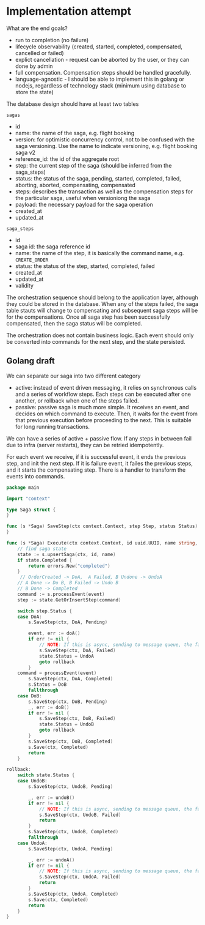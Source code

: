 # Implementation attempt

What are the end goals?
- run to completion (no failure)
- lifecycle observability (created, started, completed, compensated, cancelled or failed)
- explict cancellation - request can be aborted by the user, or they can done by admin
- full compensation. Compensation steps should be handled gracefully.
- language-agnostic - I should be able to implement this in golang or nodejs, regardless of technology stack (minimum using database to store the state)

The database design should have at least two tables

`sagas`
- id 
- name: the name of the saga, e.g. flight booking
- version: for optimistic concurrency control, not to be confused with the saga versioning. Use the name to indicate versioning, e.g. flight booking saga v2
- reference_id: the id of the aggregate root
- step: the current step of the saga (should be inferred from the saga_steps)
- status: the status of the saga, pending, started, completed, failed, aborting, aborted, compensating, compensated
- steps: describes the transaction as well as the compensation steps for the particular saga, useful when versioniong the saga
- payload: the necessary payload for the saga operation
- created_at
- updated_at

`saga_steps`
- id
- saga id: the saga reference id
- name: the name of the step, it is basically the command name, e.g. `CREATE_ORDER`
- status: the status of the step, started, completed, failed
- created_at 
- updated_at
- validity

The orchestration sequence should belong to the application layer, although they could be stored in the database. When any of the steps failed, the saga table stauts will change to compensating and subsequent saga steps will be for the compensations. Once all saga step has been successfully compensated, then the saga status will be completed.

The orchestration does not contain business logic. Each event should only be converted into commands for the next step, and the state persisted.


## Golang draft

We can separate our saga into two different category
- active: instead of event driven messaging, it relies on synchronous calls and a series of workflow steps. Each steps can be executed after one another, or rollback when one of the steps failed. 
- passive: passive saga is much more simple. It receives an event, and decides on which command to execute. Then, it waits for the event from that previous execution before proceeding to the next. This is suitable for long running transactions.

We can have a series of active + passive flow. If any steps in between fail due to infra (server restarts), they can be retried idempotently.

For each event we receive, if it is successful event, it ends the previous step, and init the next step. If it is failure event, it failes the previous steps, and it starts the compensating step. There is a handler to transform the events into commands.

```go
package main

import "context"

type Saga struct {
}

func (s *Saga) SaveStep(ctx context.Context, step Step, status Status) {
}

func (s *Saga) Execute(ctx context.Context, id uuid.UUID, name string, event Event) {
	// find saga state
	state := s.upsertSaga(ctx, id, name)
	if state.Completed {
		return errors.New("completed")
	}
	 // OrderCreated -> DoA,  A Failed, B Undone -> UndoA
	// A Done -> Do B, B Failed -> Undo B
	// B Done -> Completed
	command := s.processEvent(event) 
	step := state.GetOrInsertStep(command)

	switch step.Status {
	case DoA:
		s.SaveStep(ctx, DoA, Pending)

		event, err := doA()
		if err != nil {
			// NOTE: If this is async, sending to message queue, the fail here could mean infra failure, not domain failure.
			s.SaveStep(ctx, DoA, Failed)
			state.Status = UndoA
			goto rollback
		}
    command = processEvent(event)
		s.SaveStep(ctx, DoA, Completed)
		s.Status = DoB
		fallthrough
	case DoB:
		s.SaveStep(ctx, DoB, Pending)
		_, err := doB()
		if err != nil {
			s.SaveStep(ctx, DoB, Failed)
			state.Status = UndoB
			goto rollback
		}
		s.SaveStep(ctx, DoB, Completed)
		s.Save(ctx, Completed)
		return
	}

rollback:
	switch state.Status {
	case UndoB:
		s.SaveStep(ctx, UndoB, Pending)

		_, err := undoB()
		if err != nil {
			// NOTE: If this is async, sending to message queue, the fail here could mean infra failure, not domain failure.
			s.SaveStep(ctx, UndoB, Failed)
			return
		}
		s.SaveStep(ctx, UndoB, Completed)
		fallthrough
	case UndoA:
		s.SaveStep(ctx, UndoA, Pending)

		_, err := undoA()
		if err != nil {
			// NOTE: If this is async, sending to message queue, the fail here could mean infra failure, not domain failure.
			s.SaveStep(ctx, UndoA, Failed)
			return
		}
		s.SaveStep(ctx, UndoA, Completed)
		s.Save(ctx, Completed)
		return
	}
}
```
